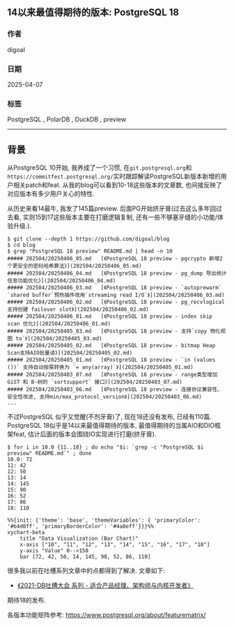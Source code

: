 ## 14以来最值得期待的版本: PostgreSQL 18  
                                                                                                                                                                      
### 作者                                                                                                                                          
digoal                                                                                                                                          
                                                                                                                                                 
### 日期                                                                                                                                               
2025-04-07                                                                                                                                         
                                                                                                                                              
### 标签                                                                                                                                            
PostgreSQL , PolarDB , DuckDB , preview       
                                                                                                                                                                     
----                                                                                                                                              
                                                                                                                                                            
## 背景       
从PostgreSQL 10开始, 我养成了一个习惯, 在`git.postgresql.org`和`https://commitfest.postgresql.org/`实时跟踪解读PostgreSQL新版本新增的用户相关patch和feat. 从我的blog可以看到10-18这些版本的文章数, 也间接反映了对应版本有多少用户关心的特性.    
  
从历史来看14最牛, 我发了145篇preview. 后面PG开始挤牙膏(过去这么多年回过去看, 实则15到17这些版本主要在打磨逻辑复制, 还有一些不够塞牙缝的小功能/体验升级.).    
  
```  
$ git clone --depth 1 https://github.com/digoal/blog  
$ cd blog  
$ grep "PostgreSQL 18 preview" README.md | head -n 10   
##### 202504/20250406_05.md   [《PostgreSQL 18 preview - pgcrypto 新增2个更安全的密码哈希算法》](202504/20250406_05.md)    
##### 202504/20250406_04.md   [《PostgreSQL 18 preview - pg_dump 导出统计信息功能优化》](202504/20250406_04.md)    
##### 202504/20250406_03.md   [《PostgreSQL 18 preview - `autoprewarm` `shared buffer`预热插件改用`streaming read I/O`》](202504/20250406_03.md)    
##### 202504/20250406_02.md   [《PostgreSQL 18 preview - pg_recvlogical 支持创建 failover slot》](202504/20250406_02.md)    
##### 202504/20250406_01.md   [《PostgreSQL 18 preview - index skip scan 优化》](202504/20250406_01.md)    
##### 202504/20250405_03.md   [《PostgreSQL 18 preview - 支持`copy 物化视图 to`》](202504/20250405_03.md)    
##### 202504/20250405_02.md   [《PostgreSQL 18 preview - bitmap Heap Scan支持AIO批量读》](202504/20250405_02.md)    
##### 202504/20250405_01.md   [《PostgreSQL 18 preview - `in (values ())` 支持自动按需转换为 `= any(array)`》](202504/20250405_01.md)    
##### 202504/20250403_07.md   [《PostgreSQL 18 preview - range类型增加GiST 和 B-树的 `sortsupport` 接口》](202504/20250403_07.md)    
##### 202504/20250403_06.md   [《PostgreSQL 18 preview - 连接协议兼容性、安全性改进, 支持min/max_protocol_version》](202504/20250403_06.md)    
...  
```  
  
不过PostgreSQL 似乎又觉醒(不剂牙膏)了, 现在18还没有发布, 已经有110篇. PostgreSQL 18似乎是14以来最值得期待的版本, 最值得期待的当属AIO和DIO框架feat, 估计后面的版本会围绕IO实现进行打磨(挤牙膏).     
```  
$ for i in 10.0 {11..18} ; do echo "$i: `grep -c "PostgreSQL $i preview" README.md`" ; done  
10.0: 72  
11: 42  
12: 50  
13: 14  
14: 145  
15: 90  
16: 52  
17: 86  
18: 110  
```
   
```mermaid  
%%{init: {'theme': 'base', 'themeVariables': { 'primaryColor': '#b4d0ff', 'primaryBorderColor': '#4a8eff'}}}%%
xychart-beta
    title "Data Visualization (Bar Chart)"
    x-axis ["10", "11", "12", "13", "14", "15", "16", "17", "18"]
    y-axis "Value" 0-->150
    bar [72, 42, 50, 14, 145, 90, 52, 86, 110]
```
  
  
很多我以前在吐槽系列文章中的点都得到了解决. 文章如下:   
- [《2021-DB吐槽大会 系列 - 适合产品经理、架构师与内核开发者》](../202108/20210823_05.md)    
  
期待18的发布.    
     
各版本功能矩阵参考: https://www.postgresql.org/about/featurematrix/   
   
